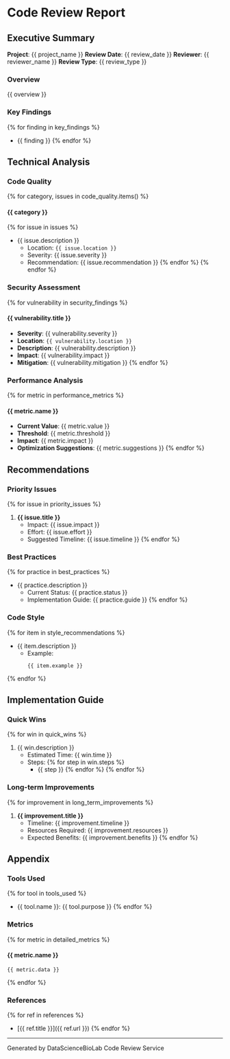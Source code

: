 # Code Review Report

## Executive Summary
**Project**: {{ project_name }}
**Review Date**: {{ review_date }}
**Reviewer**: {{ reviewer_name }}
**Review Type**: {{ review_type }}

### Overview
{{ overview }}

### Key Findings
{% for finding in key_findings %}
- {{ finding }}
{% endfor %}

## Technical Analysis

### Code Quality
{% for category, issues in code_quality.items() %}
#### {{ category }}
{% for issue in issues %}
- {{ issue.description }}
  - Location: `{{ issue.location }}`
  - Severity: {{ issue.severity }}
  - Recommendation: {{ issue.recommendation }}
{% endfor %}
{% endfor %}

### Security Assessment
{% for vulnerability in security_findings %}
#### {{ vulnerability.title }}
- **Severity**: {{ vulnerability.severity }}
- **Location**: `{{ vulnerability.location }}`
- **Description**: {{ vulnerability.description }}
- **Impact**: {{ vulnerability.impact }}
- **Mitigation**: {{ vulnerability.mitigation }}
{% endfor %}

### Performance Analysis
{% for metric in performance_metrics %}
#### {{ metric.name }}
- **Current Value**: {{ metric.value }}
- **Threshold**: {{ metric.threshold }}
- **Impact**: {{ metric.impact }}
- **Optimization Suggestions**: {{ metric.suggestions }}
{% endfor %}

## Recommendations

### Priority Issues
{% for issue in priority_issues %}
1. **{{ issue.title }}**
   - Impact: {{ issue.impact }}
   - Effort: {{ issue.effort }}
   - Suggested Timeline: {{ issue.timeline }}
{% endfor %}

### Best Practices
{% for practice in best_practices %}
- {{ practice.description }}
  - Current Status: {{ practice.status }}
  - Implementation Guide: {{ practice.guide }}
{% endfor %}

### Code Style
{% for item in style_recommendations %}
- {{ item.description }}
  - Example:
    ```{{ item.language }}
    {{ item.example }}
    ```
{% endfor %}

## Implementation Guide

### Quick Wins
{% for win in quick_wins %}
1. {{ win.description }}
   - Estimated Time: {{ win.time }}
   - Steps:
     {% for step in win.steps %}
     - {{ step }}
     {% endfor %}
{% endfor %}

### Long-term Improvements
{% for improvement in long_term_improvements %}
1. **{{ improvement.title }}**
   - Timeline: {{ improvement.timeline }}
   - Resources Required: {{ improvement.resources }}
   - Expected Benefits: {{ improvement.benefits }}
{% endfor %}

## Appendix

### Tools Used
{% for tool in tools_used %}
- {{ tool.name }}: {{ tool.purpose }}
{% endfor %}

### Metrics
{% for metric in detailed_metrics %}
#### {{ metric.name }}
```
{{ metric.data }}
```
{% endfor %}

### References
{% for ref in references %}
- [{{ ref.title }}]({{ ref.url }})
{% endfor %}

---
Generated by DataScienceBioLab Code Review Service 